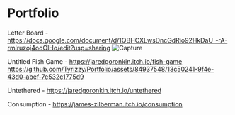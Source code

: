 # Portfolio
Letter Board - https://docs.google.com/document/d/1QBHCXLwsDncGdRio92HkDaU_-rA-rmlruzoj4odOlHo/edit?usp=sharing
![Capture](https://github.com/Tyrizzy/Portfolio/assets/84937548/7b086783-1be4-4c90-a7f1-78f10e72315b)

Untitled Fish Game - https://jaredgoronkin.itch.io/fish-game
https://github.com/Tyrizzy/Portfolio/assets/84937548/13c50241-9f4e-43d0-abef-7e532c1775d9

Untethered - https://jaredgoronkin.itch.io/untethered

Consumption - https://james-zilberman.itch.io/consumption
